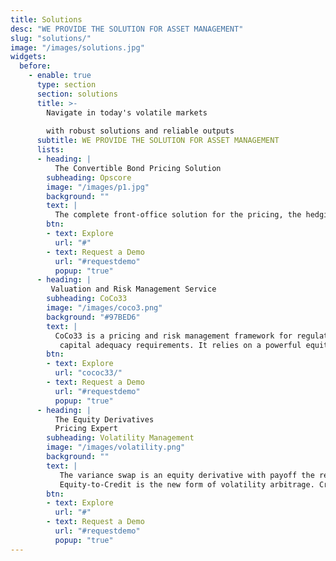 ```yaml
---
title: Solutions
desc: "WE PROVIDE THE SOLUTION FOR ASSET MANAGEMENT"
slug: "solutions/"
image: "/images/solutions.jpg"
widgets:
  before: 
    - enable: true
      type: section
      section: solutions
      title: >-
        Navigate in today's volatile markets        
        
        with robust solutions and reliable outputs
      subtitle: WE PROVIDE THE SOLUTION FOR ASSET MANAGEMENT
      lists:
      - heading: |
          The Convertible Bond Pricing Solution
        subheading: Opscore
        image: "/images/p1.jpg"
        background: ""
        text: |
          The complete front-office solution for the pricing, the hedging and the analysis of convertible securities. It consists of three components: a data model of            terms  and conditions, a pricing engine and an excel front-end.   
        btn:
        - text: Explore
          url: "#"
        - text: Request a Demo
          url: "#requestdemo"
          popup: "true"
      - heading: |
         Valuation and Risk Management Service 
        subheading: CoCo33
        image: "/images/coco3.png"
        background: "#97BED6"
        text: |
          CoCo33 is a pricing and risk management framework for regulatory capital securities issued by banks following the Basel III
           capital adequacy requirements. It relies on a powerful equity-to-credit regime switching reduced form model with stochastic bail-in intensities and                    stochastic credit to analyse AT1 CoCo bonds, perpetual non-cumulative preferred shares and Tier 2 bonds issued by banks.
        btn:
        - text: Explore
          url: "cococ33/"
        - text: Request a Demo
          url: "#requestdemo"
          popup: "true"
      - heading: |
          The Equity Derivatives 
          Pricing Expert
        subheading: Volatility Management
        image: "/images/volatility.png"
        background: ""
        text: |
           The variance swap is an equity derivative with payoff the realized variance of the underlying equity or index.
           Equity-to-Credit is the new form of volatility arbitrage. Credit risk (through the probability of the underlying equity jumping to zero) adds a component to            option premium that cannot be financed by the usual rebalancing of the delta hedge issuing from the Black-Scholes-Merton model
        btn:
        - text: Explore
          url: "#"
        - text: Request a Demo
          url: "#requestdemo"
          popup: "true"
---
```


